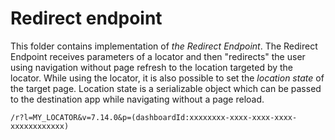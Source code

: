 # Redirect endpoint

This folder contains implementation of *the Redirect Endpoint*. The Redirect
Endpoint receives parameters of a locator and then "redirects" the user using
navigation without page refresh to the location targeted by the locator. While
using the locator, it is also possible to set the *location state* of the
target page. Location state is a serializable object which can be passed to
the destination app while navigating without a page reload.

```
/r?l=MY_LOCATOR&v=7.14.0&p=(dashboardId:xxxxxxxx-xxxx-xxxx-xxxx-xxxxxxxxxxxx)
```
